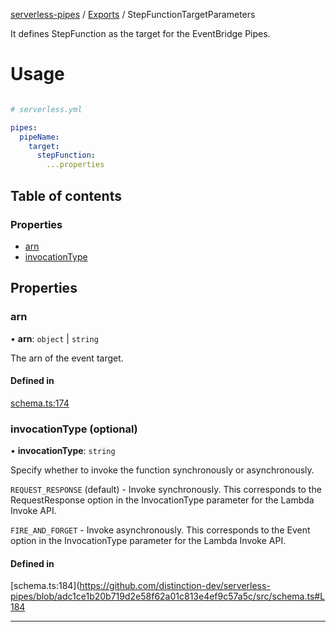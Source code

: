 [serverless-pipes](../README.md) / [Exports](parameters.md) / StepFunctionTargetParameters

It defines StepFunction as the target for the EventBridge Pipes.
# Usage
```yaml

# serverless.yml

pipes:
  pipeName:
    target:
      stepFunction:
        ...properties
```


## Table of contents

### Properties

- [arn](StepFunctionTargetParameters.md.md#arn)
- [invocationType](StepFunctionTargetParameters.md.md#invocationType)


## Properties

### arn

• **arn**: `object` | `string`

The arn of the event target.


#### Defined in

[schema.ts:174](https://github.com/distinction-dev/serverless-pipes/blob/adc1ce1b20b719d2e58f62a01c813e4ef9c57a5c/src/schema.ts#L174)

### invocationType (optional)

• **invocationType**: `string`

Specify whether to invoke the function synchronously or asynchronously.

`REQUEST_RESPONSE` (default) - Invoke synchronously. This corresponds to the RequestResponse option in the InvocationType parameter for the Lambda Invoke API.

`FIRE_AND_FORGET` - Invoke asynchronously. This corresponds to the Event option in the InvocationType parameter for the Lambda Invoke API.


#### Defined in

[schema.ts:184](https://github.com/distinction-dev/serverless-pipes/blob/adc1ce1b20b719d2e58f62a01c813e4ef9c57a5c/src/schema.ts#L184


---
